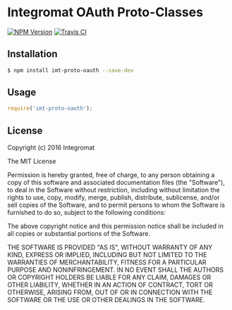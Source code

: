 # Integromat OAuth Proto-Classes

[![NPM Version][npm-image]][npm-url] [![Travis CI][travis-image]][travis-url]

## Installation

```sh
$ npm install imt-proto-oauth --save-dev
```

## Usage

```javascript
require('imt-proto-oauth');
```

## License

Copyright (c) 2016 Integromat

The MIT License

Permission is hereby granted, free of charge, to any person obtaining a copy of this software and associated documentation files (the "Software"), to deal in the Software without restriction, including without limitation the rights to use, copy, modify, merge, publish, distribute, sublicense, and/or sell copies of the Software, and to permit persons to whom the Software is furnished to do so, subject to the following conditions:

The above copyright notice and this permission notice shall be included in all copies or substantial portions of the Software.

THE SOFTWARE IS PROVIDED "AS IS", WITHOUT WARRANTY OF ANY KIND, EXPRESS OR IMPLIED, INCLUDING BUT NOT LIMITED TO THE WARRANTIES OF MERCHANTABILITY, FITNESS FOR A PARTICULAR PURPOSE AND NONINFRINGEMENT. IN NO EVENT SHALL THE AUTHORS OR COPYRIGHT HOLDERS BE LIABLE FOR ANY CLAIM, DAMAGES OR OTHER LIABILITY, WHETHER IN AN ACTION OF CONTRACT, TORT OR OTHERWISE, ARISING FROM, OUT OF OR IN CONNECTION WITH THE SOFTWARE OR THE USE OR OTHER DEALINGS IN THE SOFTWARE.

[npm-image]: https://img.shields.io/npm/v/imt-proto-oauth.svg?style=flat-square
[npm-url]: https://www.npmjs.com/package/imt-proto-oauth
[travis-image]: https://img.shields.io/travis/integromat/imt-proto-oauth/master.svg?style=flat-square&label=unit
[travis-url]: https://travis-ci.org/integromat/imt-proto-oauth
